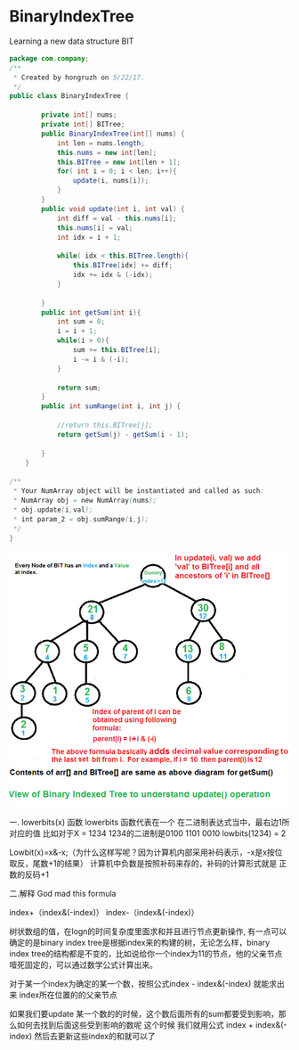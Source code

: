 # BinaryIndexTree
Learning a new data structure BIT
```java
package com.company;
/**
 * Created by hongruzh on 5/22/17.
 */
public class BinaryIndexTree {

        private int[] nums;
        private int[] BITree;
        public BinaryIndexTree(int[] nums) {
            int len = nums.length;
            this.nums = new int[len];
            this.BITree = new int[len + 1];
            for( int i = 0; i < len; i++){
                update(i, nums[i]);
            }
        }
        public void update(int i, int val) {
            int diff = val - this.nums[i];
            this.nums[i] = val;
            int idx = i + 1;

            while( idx < this.BITree.length){
                this.BITree[idx] += diff;
                idx += idx & (-idx);
            }

        }
        public int getSum(int i){
            int sum = 0;
            i = i + 1;
            while(i > 0){
                sum += this.BITree[i];
                i -= i & (-i);
            }

            return sum;
        }
        public int sumRange(int i, int j) {

            //return this.BITree[j];
            return getSum(j) - getSum(i - 1);

        }
    }

/**
 * Your NumArray object will be instantiated and called as such:
 * NumArray obj = new NumArray(nums);
 * obj.update(i,val);
 * int param_2 = obj.sumRange(i,j);
 */
}

```

![BITUpdate12.png](./BITUpdate12.png)

一. lowerbits(x) 函数
lowerbits 函数代表在一个 在二进制表达式当中，最右边1所对应的值
比如对于X =  1234 1234的二进制是0100 1101 0010 lowbits(1234) = 2

Lowbit(x)=x&-x;（为什么这样写呢？因为计算机内部采用补码表示，-x是x按位取反，尾数+1的结果）
计算机中负数是按照补码来存的，补码的计算形式就是 正数的反码+1

二.解释 God mad this formula 

index+（index&(-index)）
index-（index&(-index)）

树状数组的值，在logn的时间复杂度里面求和并且进行节点更新操作, 有一点可以确定的是binary index tree是根据index来的构建的树，无论怎么样，binary index tree的结构都是不变的，比如说给你一个index为11的节点，他的父亲节点噎死固定的，可以通过数学公式计算出来。

对于某一个index为确定的某一个数，按照公式index - index&(-index) 就能求出来 index所在位置的的父亲节点

如果我们要update 某一个数的的时候，这个数后面所有的sum都要受到影响，那么如何去找到后面这些受到影响的数呢
这个时候 我们就用公式 index + index&(-index) 然后去更新这些index的和就可以了